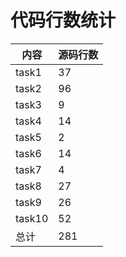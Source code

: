# **代码行数统计**

| 内容  | 源码行数 |
| ----- | -------- |
| task1 | 37       |
| task2 | 96 |
| task3 | 9   |
| task4 | 14    |
| task5 | 2    |
| task6 | 14  |
| task7 | 4     |
| task8 | 27    |
| task9 | 26    |
| task10 | 52    |
| 总计  | 281     |

